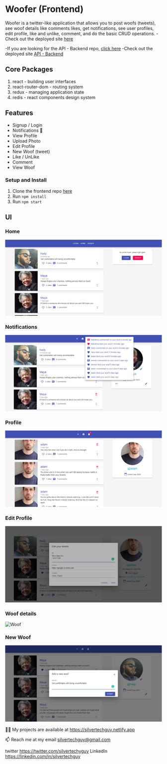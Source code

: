 # Woofer (Frontend)

Woofer is a twitter-like application that allows you to post woofs (tweets), see woof details like comments likes, get notifications, see user profiles, edit profile, like and unlike, comment, and do the basic CRUD operations.
-Check out the deployed site [here](https://woofer-official.herokuapp.com)

-If you are looking for the API - Backend repo, [click here](https://github.com/silvertechguy/woofer-api)
-Check out the deployed site [API - Backend](https://woofer-api.herokuapp.com)


## Core Packages

1. react - building user interfaces
2. react-router-dom - routing system
3. redux - managing application state
4. redis - react components design system

## Features

- Signup / Login
- Notifications 🔔
- View Profile
- Upload Photo
- Edit Profile
- New Woof (tweet)
- Like / UnLike
- Comment
- View Woof


### Setup and Install

1. Clone the frontend repo [here](https://github.com/silvertechguy/woofer)
2. Run `npm install`
2. Run `npm start`

## UI

### Home

![Home](screenshots/home.png)

### Notifications

![Notifications](screenshots/notifications.png)

### Profile

![Profile](screenshots/profile.png)

### Edit Profile

![Edit Profile](screenshots/edit-profile.png)

### Woof details

![Woof](screenshots/view_profile.png)

### New Woof

![New Woof](screenshots/new_woof.png)



👨‍💻 My projects are available at https://silvertechguy.netlify.app

📫 Reach me at my email silvertechguy@gmail.com

twitter https://twitter.com/silvertechyguy
LinkedIn https://linkedin.com/in/silvertechguy


